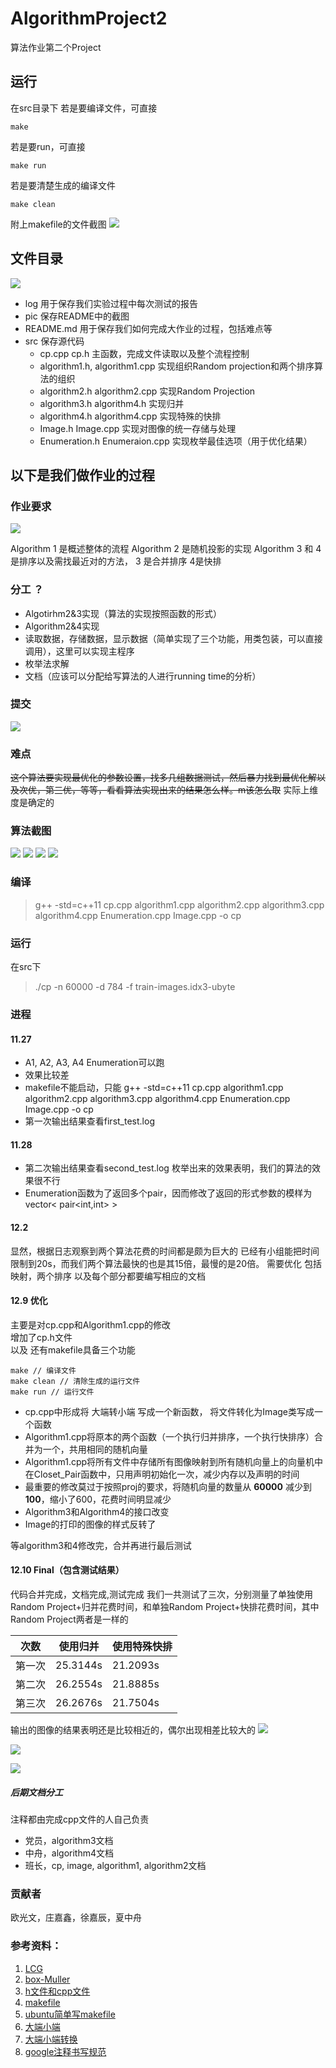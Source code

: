 # AlgorithmProject2
算法作业第二个Project

## 运行
在src目录下
若是要编译文件，可直接
```
make 
```
若是要run，可直接
```
make run
```
若是要清楚生成的编译文件 
```
make clean
```
附上makefile的文件截图
![](./pic/makefile.png)

## 文件目录
![](./pic/directory.png)

* log 用于保存我们实验过程中每次测试的报告
* pic 保存README中的截图
* README.md 用于保存我们如何完成大作业的过程，包括难点等
* src 保存源代码
	* cp.cpp cp.h 主函数，完成文件读取以及整个流程控制
	* algorithm1.h, algorithm1.cpp 实现组织Random projection和两个排序算法的组织
	* algorithm2.h algorithm2.cpp 实现Random Projection
	* algorithm3.h algorithm4.h 实现归并
	* algorithm4.h algorithm4.cpp 实现特殊的快排
	* Image.h Image.cpp 实现对图像的统一存储与处理
	* Enumeration.h Enumeraion.cpp 实现枚举最佳选项（用于优化结果）

## 以下是我们做作业的过程
### 作业要求
![](./pic/requirements.png)

Algorithm 1 是概述整体的流程
Algorithm 2 是随机投影的实现
Algorithm 3 和 4是排序以及需找最近对的方法， 3 是合并排序 4是快排

### 分工 ？
* Algotirhm2&3实现（算法的实现按照函数的形式） 
* Algorithm2&4实现
* 读取数据，存储数据，显示数据（简单实现了三个功能，用类包装，可以直接调用），这里可以实现主程序
* 枚举法求解
* 文档（应该可以分配给写算法的人进行running time的分析）

### 提交
![](./pic/submission.png)

### 难点
~~这个算法要实现最优化的参数设置，找多几组数据测试，然后暴力找到最优化解以及次优，第三优，等等，看看算法实现出来的结果怎么样。m该怎么取~~
实际上维度是确定的

### 算法截图
![](./pic/Algorithm1.png)
![](./pic/Algorithm2.png)
![](./pic/Algorithm3.png)
![](./pic/Algorithm4.png)


### 编译
> g++ -std=c++11 cp.cpp algorithm1.cpp algorithm2.cpp algorithm3.cpp algorithm4.cpp Enumeration.cpp Image.cpp -o cp

### 运行
在src下
> ./cp -n 60000 -d 784 -f train-images.idx3-ubyte

### 进程
#### 11.27
* A1, A2, A3, A4 Enumeration可以跑
* 效果比较差
* makefile不能启动，只能 
g++ -std=c++11 cp.cpp algorithm1.cpp algorithm2.cpp algorithm3.cpp algorithm4.cpp Enumeration.cpp Image.cpp -o cp
* 第一次输出结果查看first_test.log

#### 11.28 
* 第二次输出结果查看second_test.log
枚举出来的效果表明，我们的算法的效果很不行
* Enumeration函数为了返回多个pair，因而修改了返回的形式参数的模样为vector< pair<int,int> >

#### 12.2
显然，根据日志观察到两个算法花费的时间都是颇为巨大的
已经有小组能把时间限制到20s，而我们两个算法最快的也是其15倍，最慢的是20倍。
需要优化
包括映射，两个排序
以及每个部分都要编写相应的文档

#### 12.9 优化
主要是对cp.cpp和Algorithm1.cpp的修改  
增加了cp.h文件  
以及
还有makefile具备三个功能

```
make // 编译文件
make clean // 清除生成的运行文件
make run // 运行文件
```
* cp.cpp中形成将 大端转小端 写成一个新函数， 将文件转化为Image类写成一个函数
* Algorithm1.cpp将原本的两个函数（一个执行归并排序，一个执行快排序）合并为一个，共用相同的随机向量
* Algorithm1.cpp将所有文件中存储所有图像映射到所有随机向量上的向量机中在Closet_Pair函数中，只用声明初始化一次，减少内存以及声明的时间
* 最重要的修改莫过于按照proj的要求，将随机向量的数量从 **60000** 减少到 **100**，缩小了600，花费时间明显减少
* Algorithm3和Algorithm4的接口改变
* Image的打印的图像的样式反转了

等algorithm3和4修改完，合并再进行最后测试

#### 12.10 Final（包含测试结果）
代码合并完成，文档完成,测试完成
我们一共测试了三次，分别测量了单独使用Random Project+归并花费时间，和单独Random Project+快排花费时间，其中Random Project两者是一样的

|    次数    | 使用归并 | 使用特殊快排 | 
| ---------- | ---------- | ---------- |
| 第一次 |   25.3144s | 21.2093s |
| 第二次 |  26.2554s | 21.8885s |
| 第三次 |  26.2676s | 21.7504s |

输出的图像的结果表明还是比较相近的，偶尔出现相差比较大的
![](./pic/test1.png)

![](./pic/test2.png)

![](./pic/test3.png)

##### 后期文档分工
注释都由完成cpp文件的人自己负责

* 党员，algorithm3文档
* 中舟，algorithm4文档
* 班长，cp, image, algorithm1, algorithm2文档

### 贡献者
欧光文，庄嘉鑫，徐嘉辰，夏中舟

### 参考资料：
1. [LCG](http://blog.csdn.net/jackytintin/article/details/7798157)
2. [box-Muller](https://www.zhihu.com/question/29971598)
3. [h文件和cpp文件](http://www.cnblogs.com/ider/archive/2011/06/30/what_is_in_cpp_header_and_implementation_file.html)
4. [makefile](http://wiki.ubuntu.org.cn/%E8%B7%9F%E6%88%91%E4%B8%80%E8%B5%B7%E5%86%99Makefile:MakeFile%E4%BB%8B%E7%BB%8D)
5. [ubuntu简单写makefile](http://wiki.ubuntu.org.cn/%E8%B7%9F%E6%88%91%E4%B8%80%E8%B5%B7%E5%86%99Makefile:MakeFile%E4%BB%8B%E7%BB%8D)
6. [大端小端](http://blog.sina.com.cn/s/blog_9f1c0931010193ct.html)
7. [大端小端转换](http://www.blogjava.net/tinysun/archive/2009/12/31/307952.html)
8. [google注释书写规范](http://zh-google-styleguide.readthedocs.io/en/latest/google-cpp-styleguide/comments/)
